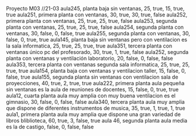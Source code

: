Proyecto M03
//21-03
aula245, planta baja sin ventanas, 25, true, 15, true, true
aula251, primera planta con ventanas, 30, true, 30, true, false
aula252, primera planta con ventanas, 25, true, 25, true, false
aula253, segunda planta con ventanas, 25, true, 25, true, false
aula254, segunda planta con ventanas, 30, false, 0, false, true
aula255, segunda planta con ventanas, 30, false, 0, true, true
aula145, planta baja sin ventanas pero con ventilacion es la sala informatica, 25, true, 25, true, true
aula351, tercera planta con ventanas único pc del profesorado, 30, true, 1, true, false
aula252, segunda planta con ventanas y ventilación laboratorio,  20, false, 0, false, false
aula353, tercera planta con ventanas segunda sala informatica, 25, true, 25, true, true
aula154, planta baja con ventanas y ventilacion taller, 15, false, 0, false, true
aula155, segunda planta sin ventanas con ventilacion sala de proyecciones, 40, true, 2, true, true
aula222, primera planta  aula pequeña  sin ventanas es la aula de reuniones de docentes, 15, false, 0, true, true
aula12, cuarta planta aula muy amplia con muy buena ventilacion es el gimnasio, 30, false, 0, false, false
aula340, tercera planta aula muy amplia que dispone de diferentes instrumentos de musica, 35, true, 1, true, 1, true
aula1, primera planta aula muy amplia que dispone una gran variedad de libros bliblioteca, 60, true, 3, false, true
aula 46, segunda planta aula media es la de castigo, false, 0, false, false    